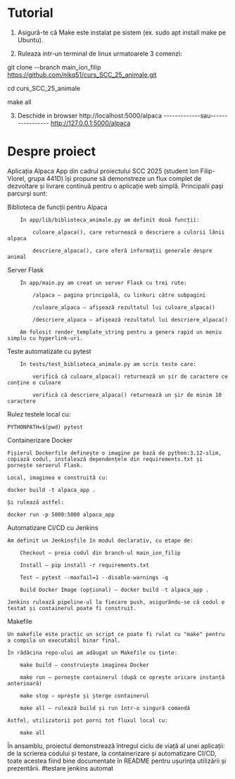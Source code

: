 # Tutorial
1. Asigură-te că Make este instalat pe sistem (ex. sudo apt install make pe Ubuntu).

2. Ruleaza intr-un terminal de linux urmatoarele 3 comenzi:

git clone --branch main_ion_filip https://github.com/nikq51/curs_SCC_25_animale.git

cd curs_SCC_25_animale

make all

3.  Deschide in browser 
http://localhost:5000/alpaca
-------------sau-----------------
http://127.0.0.1:5000/alpaca

# Despre proiect

Aplicația Alpaca App din cadrul proiectului SCC 2025 (student Ion Filip-Viorel, grupa 441D) își propune să demonstreze un flux complet de dezvoltare și livrare continuă pentru o aplicație web simplă. Principalii pași parcurși sunt:

   Biblioteca de funcții pentru Alpaca

        În app/lib/biblioteca_animale.py am definit două funcții:

            culoare_alpaca(), care returnează o descriere a culorii lânii alpaca

            descriere_alpaca(), care oferă informații generale despre animal
	    
Server Flask

        În app/main.py am creat un server Flask cu trei rute:

            /alpaca – pagina principală, cu linkuri către subpagini

            /culoare_alpaca – afișează rezultatul lui culoare_alpaca()

            /descriere_alpaca – afișează rezultatul lui descriere_alpaca()

        Am folosit render_template_string pentru a genera rapid un meniu simplu cu hyperlink-uri.

   Teste automatizate cu pytest

        În tests/test_biblioteca_animale.py am scris teste care:

            verifică că culoare_alpaca() returnează un șir de caractere ce conține o culoare

            verifică că descriere_alpaca() returnează un șir de minim 10 caractere

   Rulez testele local cu:

    PYTHONPATH=$(pwd) pytest

Containerizare Docker

    Fișierul Dockerfile definește o imagine pe bază de python:3.12-slim, copiază codul, instalează dependențele din requirements.txt și pornește serverul Flask.

    Local, imaginea e construită cu:

	docker build -t alpaca_app .

	Și rulează astfel:

    docker run -p 5000:5000 alpaca_app

Automatizare CI/CD cu Jenkins

    Am definit un Jenkinsfile în modul declarativ, cu etape de:

        Checkout – preia codul din branch-ul main_ion_filip

        Install – pip install -r requirements.txt

        Test – pytest --maxfail=1 --disable-warnings -q

        Build Docker Image (opțional) – docker build -t alpaca_app .

    Jenkins rulează pipeline-ul la fiecare push, asigurându-se că codul e testat și containerul poate fi construit.

Makefile

	Un makefile este practic un script ce poate fi rulat cu "make" pentru a compila un executabil binar final.

    În rădăcina repo-ului am adăugat un Makefile cu ținte:

        make build – construiește imaginea Docker

        make run – pornește containerul (după ce oprește oricare instanță anterioară)

        make stop – oprește și șterge containerul

        make all – rulează build și run într-o singură comandă

    Astfel, utilizatorii pot porni tot fluxul local cu:

        make all

În ansamblu, proiectul demonstrează întregul ciclu de viață al unei aplicații: de la scrierea codului și testare, la containerizare și automatizare CI/CD, toate acestea fiind bine documentate în README pentru ușurința utilizării și prezentării.
#testare jenkins automat
